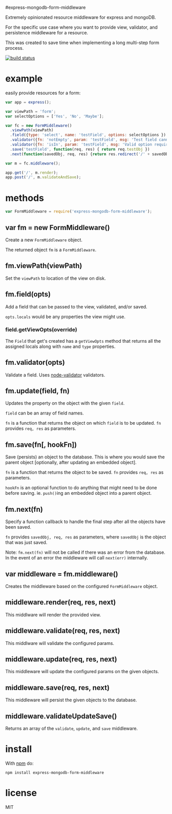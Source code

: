 #express-mongodb-form-middleware

Extremely opinionated resource middleware for express and mongoDB.

For the specific use case where you want to provide view, validator, and persistence middleware for a resource.

This was created to save time when implementing a long multi-step form process.

[![build status](https://secure.travis-ci.org/nickpoorman/express-mongodb-form-middleware.png)](https://travis-ci.org/nickpoorman/express-mongodb-form-middleware)

# example

easily provide resources for a form:

``` js
var app = express();

var viewPath = 'form';
var selectOptions = ['Yes', 'No', 'Maybe'];

var fc = new FormMiddleware()
  .viewPath(viewPath)
  .field({type: 'select', name: 'testField', options: selectOptions })
  .validator({fn: 'notEmpty', param: 'testField', msg: 'Test field cannot be empty'})
  .validator({fn: 'isIn', param: 'testField', msg: 'Valid option required', }, selectOptions)
  .save('testField', function(req, res) { return req.testObj })
  .next(function(savedObj, req, res) {return res.redirect('/' + savedObj.id); })

var m = fc.middleware();

app.get('/', m.render);
app.post('/', m.validateAndSave);

```

# methods

``` js
var FormMiddleware = require('express-mongodb-form-middleware');
```

## var fm = new FormMiddleware()

Create a new `FormMiddleware` object.

The returned object `fm` is a `FormMiddleware`. 

## fm.viewPath(viewPath)

Set the `viewPath` to location of the view on disk.

## fm.field(opts)

Add a field that can be passed to the view, validated, and/or saved.

`opts.locals` would be any properties the view might use.

### field.getViewOpts(override)

The `Field` that get's created has a `getViewOpts` method that returns all the assigned locals along with `name` and `type` properties.

## fm.validator(opts)

Validate a field. Uses [node-validator](https://github.com/chriso/node-validator) validators.

## fm.update(field, fn)

Updates the property on the object with the given `field`.

`field` can be an array of field names.

`fn` is a function that returns the object on which `field` is to be updated. `fn` provides `req, res` as parameters.

## fm.save(fn[, hookFn])

Save (persists) an object to the database. This is where you would save the parent object [optionally, after updating an embedded object].

`fn` is a function that returns the object to be saved. `fn` provides `req, res` as parameters.

`hookFn` is an optional function to do anything that might need to be done before saving. ie. `push()`ing an embedded object into a parent object.

## fm.next(fn)

Specify a function callback to handle the final step after all the objects have been saved.

`fn` provides `savedObj, req, res` as parameters, where `savedObj` is the object that was just saved. 

Note: `fm.next(fn)` will not be called if there was an error from the database. In the event of an error the middleware will call `next(err)` internally.

## var middleware = fm.middleware()

Creates the middleware based on the configured `FormMiddleware` object.

## middleware.render(req, res, next)

This middlware will render the provided view.

## middleware.validate(req, res, next)

This middlware will validate the configured params.

## middleware.update(req, res, next)

This middleware will update the configured params on the given objects.

## middleware.save(req, res, next)

This middleware will persist the given objects to the database.

## middleware.validateUpdateSave()

Returns an array of the `validate`, `update`, and `save` middleware.

# install

With [npm](https://npmjs.org) do:

```
npm install express-mongodb-form-middleware
```

# license

MIT